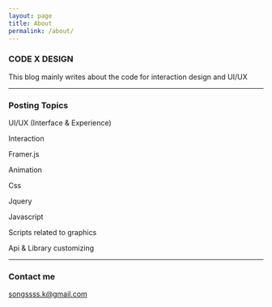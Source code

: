 ```yaml
---
layout: page
title: About
permalink: /about/
---
```




### CODE X DESIGN

This blog mainly writes about the code for interaction design and UI/UX

---

### Posting Topics

UI/UX (Interface & Experience)

Interaction

Framer.js

Animation

Css

Jquery

Javascript

Scripts related to graphics

Api & Library customizing

---


### Contact me

[songssss.k@gmail.com](mailto:songssss.k@gmail.com)
